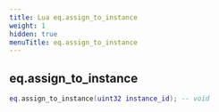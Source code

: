 ```yaml
---
title: Lua eq.assign_to_instance
weight: 1
hidden: true
menuTitle: eq.assign_to_instance
---
```

## eq.assign_to_instance
```lua
eq.assign_to_instance(uint32 instance_id); -- void
```